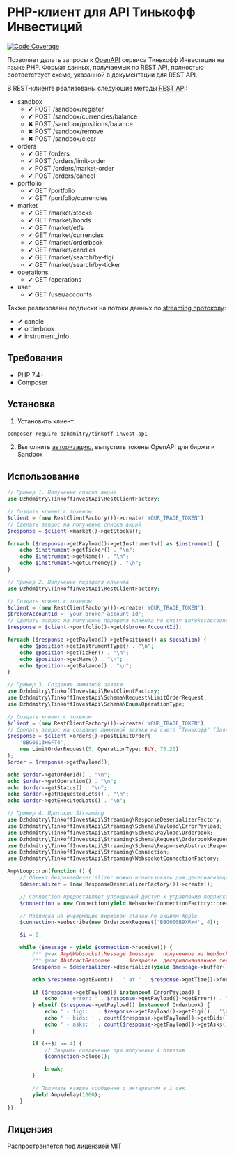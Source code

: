 # PHP-клиент для API Тинькофф Инвестиций

[![Code Coverage](https://codecov.io/gh/dzhdmitry/tinkoff-invest-api/branch/master/graph/badge.svg)](https://codecov.io/gh/dzhdmitry/tinkoff-invest-api)

Позволяет делать запросы к [OpenAPI](https://tinkoffcreditsystems.github.io/invest-openapi/) сервиса Тинькофф Инвестиции на языке PHP.
Формат данных, получаемых по REST API, полностью соответствует схеме, указанной в документации для REST API.

В REST-клиенте реализованы следующие методы [REST API](https://tinkoffcreditsystems.github.io/invest-openapi/swagger-ui/):

* sandbox
  * &#10004; POST /sandbox/register
  * &#10004; POST /sandbox/currencies/balance
  * &#10006; POST /sandbox/positions/balance
  * &#10006; POST /sandbox/remove
  * &#10006; POST /sandbox/clear
* orders
  * &#10004; GET /orders
  * &#10004; POST /orders/limit-order
  * &#10004; POST /orders/market-order
  * &#10004; POST /orders/cancel
* portfolio
  * &#10004; GET /portfolio
  * &#10004; GET /portfolio/currencies
* market
  * &#10004; GET /market/stocks
  * &#10004; GET /market/bonds
  * &#10004; GET /market/etfs
  * &#10004; GET /market/currencies
  * &#10004; GET /market/orderbook
  * &#10004; GET /market/candles
  * &#10004; GET /market/search/by-figi
  * &#10004; GET /market/search/by-ticker
* operations
  * &#10004; GET /operations
* user
  * &#10004; GET /user/accounts

Также реализованы подписки на потоки данных по [streaming протоколу](https://tinkoffcreditsystems.github.io/invest-openapi/marketdata/):

* &#10004; candle
* &#10004; orderbook
* &#10004; instrument_info

## Требования

- PHP 7.4+
- Composer

## Установка

1. Установить клиент:
```bash
composer require dzhdmitry/tinkoff-invest-api
```

2. Выполнить [авторизацию](https://tinkoffcreditsystems.github.io/invest-openapi/auth/), выпустить токены OpenAPI для биржи и Sandbox

## Использование

```php
// Пример 1. Получение списка акций
use Dzhdmitry\TinkoffInvestApi\RestClientFactory;

// Создать клиент с токеном
$client = (new RestClientFactory())->create('YOUR_TRADE_TOKEN');
// Сделать запрос на получение списка акций
$response = $client->market()->getStocks();

foreach ($response->getPayload()->getInstruments() as $instrument) {
    echo $instrument->getTicker() . "\n";
    echo $instrument->getName() . "\n";
    echo $instrument->getCurrency() . "\n";
}
```

```php
// Пример 2. Получение портфеля клиента
use Dzhdmitry\TinkoffInvestApi\RestClientFactory;

// Создать клиент с токеном
$client = (new RestClientFactory())->create('YOUR_TRADE_TOKEN');
$brokerAccountId = 'your-broker-account-id';
// Сделать запрос на получение портфеля клиента по счету $brokerAccountId
$response = $client->portfolio()->get($brokerAccountId);

foreach ($response->getPayload()->getPositions() as $position) {
    echo $position->getInstrumentType() . "\n";
    echo $position->getTicker() . "\n";
    echo $position->getName() . "\n";
    echo $position->getBalance() . "\n";
}
```

```php
// Пример 3. Создание лимитной заявки
use Dzhdmitry\TinkoffInvestApi\RestClientFactory;
use Dzhdmitry\TinkoffInvestApi\Schema\Request\LimitOrderRequest;
use Dzhdmitry\TinkoffInvestApi\Schema\Enum\OperationType;

// Создать клиент с токеном
$client = (new RestClientFactory())->create('YOUR_TRADE_TOKEN');
// Сделать запрос на создание лимитной заявки на счете "Тинькофф" (Заявка на покупку 5 лотов USD по цене 75.20)
$response = $client->orders()->postLimitOrder(
    'BBG0013HGFT4', 
    new LimitOrderRequest(5, OperationType::BUY, 75.20)
);
$order = $response->getPayload();

echo $order->getOrderId() . "\n";
echo $order->getOperation() . "\n";
echo $order->getStatus() . "\n";
echo $order->getRequestedLots() . "\n";
echo $order->getExecutedLots() . "\n";
```

```php
// Пример 4. Протокол Streaming
use Dzhdmitry\TinkoffInvestApi\Streaming\ResponseDeserializerFactory;
use Dzhdmitry\TinkoffInvestApi\Streaming\Schema\Payload\ErrorPayload;
use Dzhdmitry\TinkoffInvestApi\Streaming\Schema\Payload\Orderbook;
use Dzhdmitry\TinkoffInvestApi\Streaming\Schema\Request\OrderbookRequest;
use Dzhdmitry\TinkoffInvestApi\Streaming\Schema\Response\AbstractResponse;
use Dzhdmitry\TinkoffInvestApi\Streaming\Connection;
use Dzhdmitry\TinkoffInvestApi\Streaming\WebsocketConnectionFactory;

Amp\Loop::run(function () {
    // Объект ResponseDeserializer можно использовать для десериализации ответов сервера
    $deserializer = (new ResponseDeserializerFactory())->create();

    // Connection предоставляет упрощенный доступ к управлению подписками на потоки данных
    $connection = new Connection(yield WebsocketConnectionFactory::create('YOUR_TRADE_TOKEN'));

    // Подписка на информацию биржевой стакан по акциям Apple
    $connection->subscribe(new OrderbookRequest('BBG000B9XRY4', 4));

    $i = 0;

    while ($message = yield $connection->receive()) {
        /** @var Amp\Websocket\Message $message   полученное из WebSocket сообщение */
        /** @var AbstractResponse      $response  десериализованное тело сообщения */
        $response = $deserializer->deserialize(yield $message->buffer());

        echo $response->getEvent() . ' at ' . $response->getTime()->format(DATE_RFC3339) . "\n";

        if ($response->getPayload() instanceof ErrorPayload) {
            echo ' - error: ' . $response->getPayload()->getError() . "\n";
        } elseif ($response->getPayload() instanceof Orderbook) {
            echo ' - figi: ' . $response->getPayload()->getFigi() . "\n";
            echo ' - bids: ' . count($response->getPayload()->getBids()) . "\n";
            echo ' - asks: ' . count($response->getPayload()->getAsks()) . "\n";
        }

        if (++$i >= 4) {
            // Закрыть соединение при получении 4 ответов
            $connection->close();

            break;
        }

        // Получать каждое сообщение с интервалом в 1 сек
        yield Amp\delay(1000);
    }
});
```

## Лицензия

Распространяется под лицензией [MIT](https://raw.githubusercontent.com/dzhdmitry/tinkoff-invest-api/master/LICENSE)
